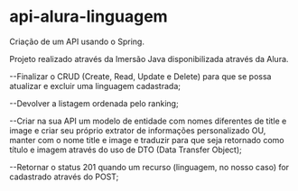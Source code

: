 # api-alura-linguagem

Criação de um API usando o Spring.

Projeto realizado através da Imersão Java disponibilizada através da Alura.

--Finalizar o CRUD (Create, Read, Update e Delete) para que se possa atualizar e excluir uma linguagem cadastrada;

--Devolver a listagem ordenada pelo ranking;

--Criar na sua API um modelo de entidade com nomes diferentes de title e image e criar seu próprio extrator de informações personalizado OU, manter com o nome title e image e traduzir para que seja retornado como título e imagem através do uso de DTO (Data Transfer Object);


--Retornar o status 201 quando um recurso (linguagem, no nosso caso) for cadastrado através do POST;
